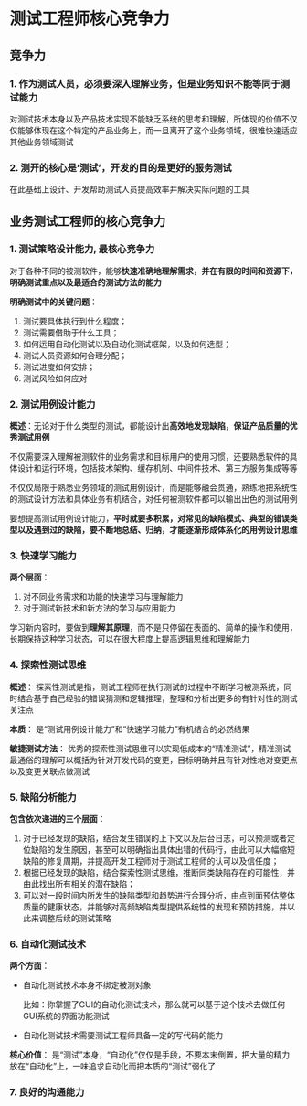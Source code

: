 # 测试工程师核心竞争力

## 竞争力

### 1. **作为测试人员，必须要深入理解业务，但是业务知识不能等同于测试能力** 

 对测试技术本身以及产品技术实现不能缺乏系统的思考和理解，所体现的价值不仅仅能够体现在这个特定的产品业务上，而一旦离开了这个业务领域，很难快速适应其他业务领域测试 

### 2. 测开的核心是‘测试’，开发的目的是更好的服务测试

 在此基础上设计、开发帮助测试人员提高效率并解决实际问题的工具 

## 业务测试工程师的核心竞争力

### 1.  测试策略设计能力, 最**核心竞争力** 

 对于各种不同的被测软件，能够**快速准确地理解需求，并在有限的时间和资源下，明确测试重点以及最适合的测试方法的能力**

**明确测试中的关键问题**：

1. 测试要具体执行到什么程度；
2. 测试需要借助于什么工具；
3. 如何运用自动化测试以及自动化测试框架，以及如何选型；
4. 测试人员资源如何合理分配；
5. 测试进度如何安排；
6. 测试风险如何应对

### 2.  测试用例设计能力

 **概述**：无论对于什么类型的测试，都能设计出**高效地发现缺陷，保证产品质量的优秀测试用例** 

 不仅需要深入理解被测软件的业务需求和目标用户的使用习惯，还要熟悉软件的具体设计和运行环境，包括技术架构、缓存机制、中间件技术、第三方服务集成等等

 不仅仅局限于熟悉业务领域的测试用例设计，而是能够融会贯通，熟练地把系统性的测试设计方法和具体业务有机结合，对任何被测软件都可以输出出色的测试用例 

 要想提高测试用例设计能力，**平时就要多积累，对常见的缺陷模式、典型的错误类型以及遇到过的缺陷，要不断地总结、归纳，才能逐渐形成体系化的用例设计思维**  

### 3. 快速学习能力

 **两个层面**：

1. 对不同业务需求和功能的快速学习与理解能力
2. 对于测试新技术和新方法的学习与应用能力

 学习新内容时，要做到**理解其原理**，而不是只停留在表面的、简单的操作和使用，长期保持这种学习状态，可以在很大程度上提高逻辑思维和理解能力 

### 4. 探索性测试思维

**概述**： 探索性测试是指，测试工程师在执行测试的过程中不断学习被测系统，同时结合基于自己经验的错误猜测和逻辑推理，整理和分析出更多的有针对性的测试关注点 

**本质**： 是“测试用例设计能力”和“快速学习能力”有机结合的必然结果 

**敏捷测试方法**： 优秀的探索性测试思维可以实现低成本的“精准测试”，精准测试最通俗的理解可以概括为针对开发代码的变更，目标明确并且有针对性地对变更点以及变更关联点做测试

### 5. 缺陷分析能力

 **包含依次递进的三个层面**：

1. 对于已经发现的缺陷，结合发生错误的上下文以及后台日志，可以预测或者定位缺陷的发生原因，甚至可以明确指出具体出错的代码行，由此可以大幅缩短缺陷的修复周期，并提高开发工程师对于测试工程师的认可以及信任度；
2. 根据已经发现的缺陷，结合探索性测试思维，推断同类缺陷存在的可能性，并由此找出所有相关的潜在缺陷；
3. 可以对一段时间内所发生的缺陷类型和趋势进行合理分析，由点到面预估整体质量的健康状态，并能够对高频缺陷类型提供系统性的发现和预防措施，并以此来调整后续的测试策略

### 6. 自动化测试技术

**两个方面**：

+  自动化测试技术本身不绑定被测对象

   比如：你掌握了GUI的自动化测试技术，那么就可以基于这个技术去做任何GUI系统的界面功能测试  

+  自动化测试技术需要测试工程师具备一定的写代码的能力 

**核心价值**： 是“测试”本身，“自动化”仅仅是手段，不要本末倒置，把大量的精力放在“自动化”上，一味追求自动化而把本质的“测试”弱化了 

### 7. 良好的沟通能力 